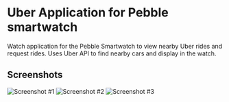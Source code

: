 Uber Application for Pebble smartwatch
=============
Watch application for the Pebble Smartwatch to view nearby Uber rides and request rides.
Uses Uber API to find nearby cars and display in the watch.


Screenshots
-------

![Screenshot #1](https://cloud.githubusercontent.com/assets/2098233/11147814/8c15abb0-89e6-11e5-94c3-2b4f0e49090b.png)
![Screenshot #2](https://cloud.githubusercontent.com/assets/2098233/11147810/8c0ef9aa-89e6-11e5-9b7a-5a521cfa7c00.png)
![Screenshot #3](https://cloud.githubusercontent.com/assets/2098233/11147816/8c186666-89e6-11e5-8b81-6d71414352b9.png)
